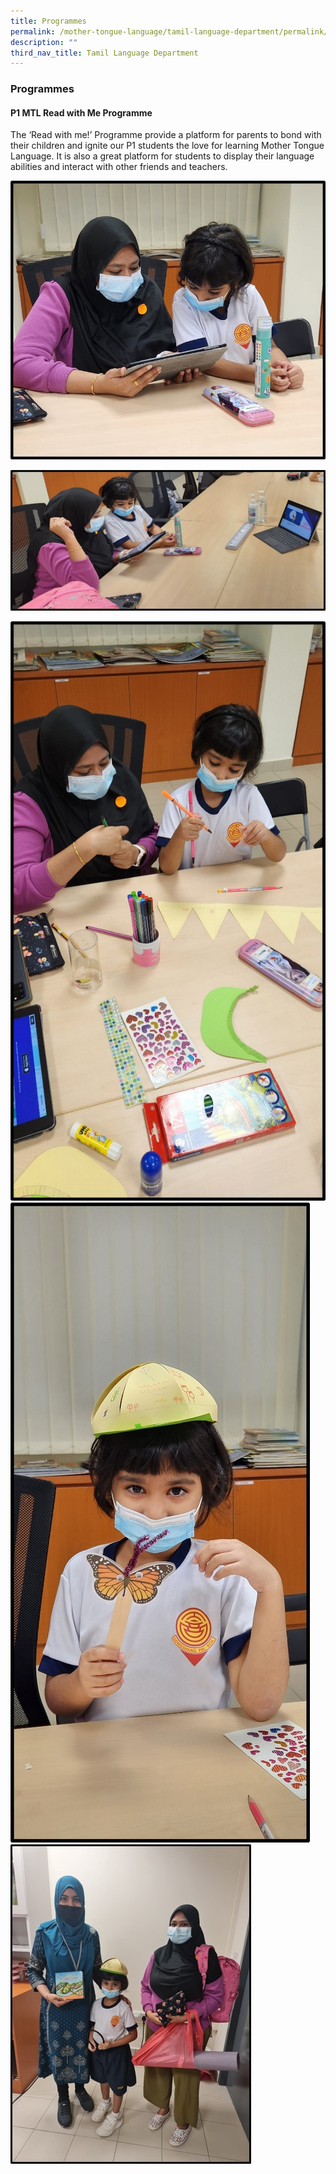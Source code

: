 ```yaml
---
title: Programmes
permalink: /mother-tongue-language/tamil-language-department/permalink/
description: ""
third_nav_title: Tamil Language Department
---
```

### **Programmes**
#### **P1 MTL Read with Me Programme**

The ‘Read with me!’ Programme provide a platform for parents to bond with their children and ignite our P1 students the love for learning Mother Tongue Language. It is also a great platform for students to display their language abilities and interact with other friends and teachers.

![](/images/tamil1.jpg) <br>

![](/images/tamil2.jpg) <br>

![](/images/tamil3.jpg) <br>
![](/images/tamil4.jpg) <br>
![](/images/tamil5.jpg)